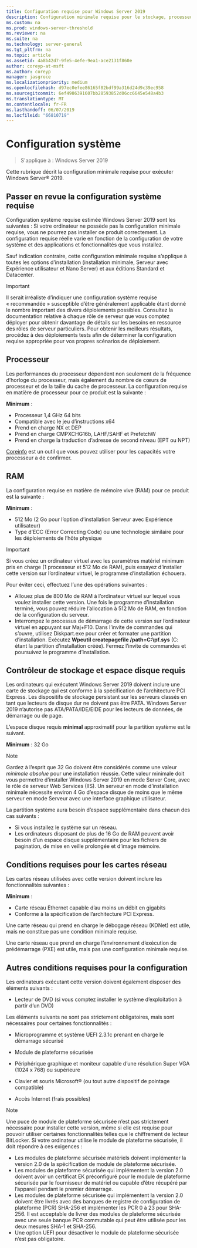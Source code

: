 ```yaml
---
title: Configuration requise pour Windows Server 2019
description: Configuration minimale requise pour le stockage, processeur, réseau, mémoire RAM dans une nouvelle installation de Windows Server 2019.
ms.custom: na
ms.prod: windows-server-threshold
ms.reviewer: na
ms.suite: na
ms.technology: server-general
ms.tgt_pltfrm: na
ms.topic: article
ms.assetid: 4a8b42d7-9fe5-4efe-9ea1-ace2131f860e
author: coreyp-at-msft
ms.author: coreyp
manager: jasgroce
ms.localizationpriority: medium
ms.openlocfilehash: d97ec0efee86165f82bdf99a316d24d9c39ec958
ms.sourcegitcommit: 6ef4986391607bb28593852d06cc6645e548a4b3
ms.translationtype: MT
ms.contentlocale: fr-FR
ms.lasthandoff: 06/07/2019
ms.locfileid: "66810719"
---
```

# <a name="system-requirements"></a>Configuration système

>S'applique à : Windows Server 2019 

Cette rubrique décrit la configuration minimale requise pour exécuter Windows Server&reg; 2019.

## <a name="review-system-requirements"></a>Passer en revue la configuration système requise  

Configuration système requise estimée Windows Server 2019 sont les suivantes : Si votre ordinateur ne possède pas la configuration minimale requise, vous ne pourrez pas installer ce produit correctement. La configuration requise réelle varie en fonction de la configuration de votre système et des applications et fonctionnalités que vous installez.

Sauf indication contraire, cette configuration minimale requise s’applique à toutes les options d’installation (installation minimale, Serveur avec Expérience utilisateur et Nano Server) et aux éditions Standard et Datacenter.  

> [!IMPORTANT]  
> Il serait irréaliste d’indiquer une configuration système requise « recommandée » susceptible d’être généralement applicable étant donné le nombre important des divers déploiements possibles. Consultez la documentation relative à chaque rôle de serveur que vous comptez déployer pour obtenir davantage de détails sur les besoins en ressource des rôles de serveur particuliers. Pour obtenir les meilleurs résultats, procédez à des déploiements tests afin de déterminer la configuration requise appropriée pour vos propres scénarios de déploiement.  

## <a name="processor"></a>Processeur  

Les performances du processeur dépendent non seulement de la fréquence d’horloge du processeur, mais également du nombre de cœurs de processeur et de la taille du cache de processeur. La configuration requise en matière de processeur pour ce produit est la suivante :  

**Minimum** :  
- Processeur 1,4 GHz 64 bits  
- Compatible avec le jeu d’instructions x64  
- Prend en charge NX et DEP  
- Prend en charge CMPXCHG16b, LAHF/SAHF et PrefetchW  
- Prend en charge la traduction d’adresse de second niveau (EPT ou NPT)  

[Coreinfo](https://technet.microsoft.com/sysinternals/cc835722.aspx) est un outil que vous pouvez utiliser pour les capacités votre processeur a de confirmer.

## <a name="ram"></a>RAM  
La configuration requise en matière de mémoire vive (RAM) pour ce produit est la suivante :  

**Minimum** :  
- 512 Mo (2 Go pour l’option d’installation Serveur avec Expérience utilisateur)
- Type d’ECC (Error Correcting Code) ou une technologie similaire pour les déploiements de l’hôte physique

> [!IMPORTANT]  
> Si vous créez un ordinateur virtuel avec les paramètres matériel minimum pris en charge (1 processeur et 512 Mo de RAM), puis essayez d’installer cette version sur l’ordinateur virtuel, le programme d’installation échouera.  
>   
> Pour éviter ceci, effectuez l’une des opérations suivantes :  
>   
> -   Allouez plus de 800 Mo de RAM à l’ordinateur virtuel sur lequel vous voulez installer cette version. Une fois le programme d’installation terminé, vous pouvez réduire l’allocation à 512 Mo de RAM, en fonction de la configuration du serveur.  
> -   Interrompez le processus de démarrage de cette version sur l’ordinateur virtuel en appuyant sur Maj+F10. Dans l’invite de commandes qui s’ouvre, utilisez Diskpart.exe pour créer et formater une partition d’installation. Exécutez **Wpeutil createpagefile /path=C:\pf.sys** (C: étant la partition d’installation créée). Fermez l’invite de commandes et poursuivez le programme d’installation.  

## <a name="storage-controller-and-disk-space-requirements"></a>Contrôleur de stockage et espace disque requis  
Les ordinateurs qui exécutent Windows Server 2019 doivent inclure une carte de stockage qui est conforme à la spécification de l’architecture PCI Express. Les dispositifs de stockage persistant sur les serveurs classés en tant que lecteurs de disque dur ne doivent pas être PATA. Windows Server 2019 n’autorise pas ATA/PATA/IDE/EIDE pour les lecteurs de données, de démarrage ou de page.  

L’espace disque requis **minimal** approximatif pour la partition système est le suivant.  

**Minimum** : 32 Go  

> [!NOTE]
> Gardez à l’esprit que 32 Go doivent être considérés comme une valeur *minimale absolue* pour une installation réussie. Cette valeur minimale doit vous permettre d’installer Windows Server 2019 en mode Server Core, avec le rôle de serveur Web Services (IIS). Un serveur en mode d’installation minimale nécessite environ 4 Go d’espace disque de moins que le même serveur en mode Serveur avec une interface graphique utilisateur. 
> 
> La partition système aura besoin d’espace supplémentaire dans chacun des cas suivants :  
> 
> -   Si vous installez le système sur un réseau.  
> -   Les ordinateurs disposant de plus de 16 Go de RAM peuvent avoir besoin d’un espace disque supplémentaire pour les fichiers de pagination, de mise en veille prolongée et d’image mémoire.  

## <a name="network-adapter-requirements"></a>Conditions requises pour les cartes réseau  

Les cartes réseau utilisées avec cette version doivent inclure les fonctionnalités suivantes :  

**Minimum** :  
- Carte réseau Ethernet capable d’au moins un débit en gigabits  
- Conforme à la spécification de l’architecture PCI Express.  

Une carte réseau qui prend en charge le débogage réseau (KDNet) est utile, mais ne constitue pas une condition minimale requise.   

Une carte réseau que prend en charge l’environnement d’exécution de prédémarrage (PXE) est utile, mais pas une configuration minimale requise.

## <a name="other-requirements"></a>Autres conditions requises pour la configuration  
Les ordinateurs exécutant cette version doivent également disposer des éléments suivants :  

-   Lecteur de DVD (si vous comptez installer le système d’exploitation à partir d’un DVD)  

Les éléments suivants ne sont pas strictement obligatoires, mais sont nécessaires pour certaines fonctionnalités :  

- Microprogramme et système UEFI 2.3.1c prenant en charge le démarrage sécurisé  
- Module de plateforme sécurisée  

-   Périphérique graphique et moniteur capable d’une résolution Super VGA (1024 x 768) ou supérieure  

-   Clavier et souris Microsoft&reg; (ou tout autre dispositif de pointage compatible)  

-   Accès Internet (frais possibles)  

> [!NOTE]  
> Une puce de module de plateforme sécurisée n’est pas strictement nécessaire pour installer cette version, même si elle est requise pour pouvoir utiliser certaines fonctionnalités telles que le chiffrement de lecteur BitLocker. Si votre ordinateur utilise le module de plateforme sécurisée, il doit répondre à ces exigences :  
>  
> - Les modules de plateforme sécurisée matériels doivent implémenter la version 2.0 de la spécification de module de plateforme sécurisée.  
> - Les modules de plateforme sécurisée qui implémentent la version 2.0 doivent avoir un certificat EK préconfiguré pour le module de plateforme sécurisée par le fournisseur de matériel ou capable d’être récupéré par l’appareil pendant le premier démarrage.  
> - Les modules de plateforme sécurisée qui implémentent la version 2.0 doivent être livrés avec des banques de registre de configuration de plateforme (PCR) SHA-256 et implémenter les PCR 0 à 23 pour SHA-256. Il est acceptable de livrer des modules de plateforme sécurisée avec une seule banque PCR commutable qui peut être utilisée pour les deux mesures SHA-1 et SHA-256.  
> - Une option UEFI pour désactiver le module de plateforme sécurisée n’est pas obligatoire.  

